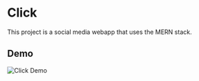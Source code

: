 # Click

This project is a social media webapp that uses the MERN stack.

## Demo

![Click Demo](demo/demo.gif)